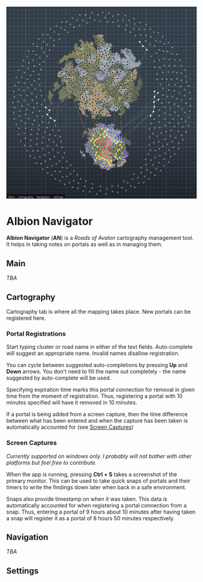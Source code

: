 ﻿![alt text](/preview.jpg)

# Albion Navigator

**Albion Navigator** (**AN**) is a _Roads of Avalon_ cartography management tool.
It helps in taking notes on portals as well as in managing them.

## Main

_TBA_

## Cartography

Cartography tab is where all the mapping takes place. New portals can be registered here.

### Portal Registrations

Start typing cluster or road name in either of the text fields. Auto-complete will suggest
an appropriate name. Invalid names disallow registration.

You can cycle between suggested auto-completions by pressing **Up** and **Down** arrows.
You don't need to fill the name out completely - the name suggested by auto-complete will be used.

Specifying expiration time marks this portal connection for removal in given time from the moment
of registration. Thus, registering a portal with 10 minutes specified will have it removed in 10
minutes.

If a portal is being added from a screen capture, then the time difference between what has been
entered and when the capture has been taken is automatically accounted for (see [Screen Captures](#Screen-Captures))

### Screen Captures

_Currently supported on windows only. I probably will not bother with other platforms but feel free to contribute._

When the app is running, pressing **Ctrl + S** takes a screenshot of the primary monitor.
This can be used to take quick snaps of portals and their timers to write the findings down later
when back in a safe environment. 

Snaps also provide timestamp on when it was taken. This data is automatically accounted for when
registering a portal connection from a snap. Thus, entering a portal of 9 hours about 10 minutes
after having taken a snap will register it as a portal of 8 hours 50 minutes respectively.

## Navigation

_TBA_

## Settings

